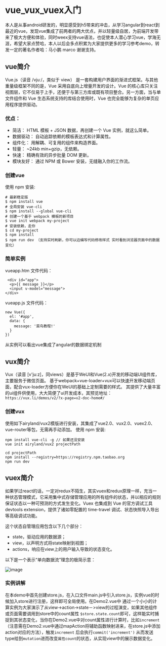 # vue_vux_vuex入门
本人是从事android研发的，明显感受到h5带来的冲击，从学习angular到react到最近的vue，发现vue集成了前两者的两大优点，并以轻量级自居，为前端开发带来了极大方便和体验，同时weex支持vue语法，也促使本人潜心学习vue，学海无涯，希望大家点赞哈，本人以后会多点积累为大家提供更多的学习参考demo，转发一定的著名作者哈：马小鹏 marco 谢谢支持。
## vue简介
Vue.js（读音 /vjuː/，类似于 view） 是一套构建用户界面的渐进式框架。与其他重量级框架不同的是，Vue 采用自底向上增量开发的设计。Vue 的核心库只关注视图层，它不仅易于上手，还便于与第三方库或既有项目整合。另一方面，当与单文件组件和 Vue 生态系统支持的库结合使用时，Vue 也完全能够为复杂的单页应用程序提供驱动。
### 优点：
* 简洁： HTML 模板 + JSON 数据，再创建一个 Vue 实例，就这么简单。
* 数据驱动： 自动追踪依赖的模板表达式和计算属性。
* 组件化： 用解耦、可复用的组件来构造界面。
* 轻量： ~24kb min+gzip，无依赖。
* 快速： 精确有效的异步批量 DOM 更新。
* 模块友好： 通过 NPM 或 Bower 安装，无缝融入你的工作流。

### 创建vue
使用 npm 安装:

```
# 最新稳定版
$ npm install vue
# 全局安装 vue-cli
$ npm install --global vue-cli
# 创建一个基于 webpack 模板的新项目
$ vue init webpack my-project
# 安装依赖，走你
$ cd my-project
$ npm install
$ npm run dev （支持实时刷新，你可以边编写代码修改样式 实时看到浏览器页面中的数据变化）
```
### 简单实例
vueapp.htm 文件代码：

```
 <div id="app">
  <p>{{ message }}</p>
  <input v-model="message">
</div>
```
vueapp.js 文件代码：

```
new Vue({
  el: '#app',
  data: {
    message: '菜鸟教程!'
  }
})
```
从实例可以看出vue集成了angular的数据绑定机制

## vux简介
Vux（读音 [v'ju:z]，同views）是基于WeUI和Vue(2.x)开发的移动端UI组件库，主要服务于微信页面。
基于webpack+vue-loader+vux可以快速开发移动端页面，配合vux-loader方便你在WeUI的基础上定制需要的样式。
其提供了大量丰富的ui组件供使用，大大简便了ui开发成本，其预览地址：`https://vux.li/demos/v2/?x-page=v2-doc-home#/`

### 创建vux
使用如下airyland/vux2模版进行安装，其集成了vue2.0、vux2.0、vuex2.0、vue-router等包，无需再手动添加。
使用 npm 安装:

```
npm install vue-cli -g // 如果还没安装
vue init airyland/vux2 projectPath

cd projectPath
npm install --registry=https://registry.npm.taobao.org
npm run dev
```
## vuex简介
如果学过react的话，一定对redux不陌生，其实vuex和redux原理一样，充当一种状态管理模式，它采用集中式存储管理应用的所有组件的状态，并以相应的规则保证状态以一种可预测的方式发生变化。Vuex 也集成到 Vue 的官方调试工具 devtools extension，提供了诸如零配置的 time-travel 调试、状态快照导入导出等高级调试功能。

这个状态自管理应用包含以下几个部分：

* state，驱动应用的数据源；
* view，以声明方式将state映射到视图；
* actions，响应在view上的用户输入导致的状态变化。

以下是一个表示“单向数据流”理念的极简示意：


![image](pic.png=780x500)


### 实例讲解
在本demo中首先创建store.js，在入口文件main.js中引入store.js，实例vue的时候加入store进行注册，这样即可全局使用。在Demo2.vue中 通过一个小小的计算实例为大家演示了从view->action->state－>view的过程演变，如果其他组件或页面需要调用到store中的count属性 `$store.state.count`即可，这样能实时捕捉到其状态变化，当你在Demo2.vue中对count属性进行计算时，比如`increment` （注意需在Demo2.vue中通过mapAction将辅助函数映射进来，在store.js中添加action对应的方法），触发`increment` 后会执行`commit('increment')` 从而发送type给到`mutation`进而改变`属性count`的状态，从实现view中的展示数据变化。


 
